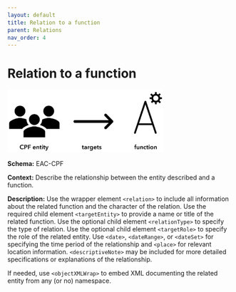 ```yaml
---
layout: default
title: Relation to a function
parent: Relations
nav_order: 4
---
```


# Relation to a function

<img src="https://github.com/SAA-SDT/EAS-Best-Practices/raw/main/images/relation-function.png" width="350"/>

**Schema:**
EAC-CPF

**Context:**
Describe the relationship between the entity described and a function.

**Description:**
Use the wrapper element `<relation>` to include all information about the related function and the character of the relation. Use the required child element `<targetEntity>` to provide a name or title of the related function. Use the optional child element `<relationType>` to specify the type of relation. Use the optional child element `<targetRole>` to specify the role of the related entity. Use `<date>`, `<dateRange>`, or `<dateSet>` for specifying the time period of the relationship and `<place>` for relevant location information. `<descriptiveNote>` may be included for more detailed specifications or explanations of the relationship.

If needed, use `<objectXMLWrap>` to embed XML documenting the related entity from any (or no) namespace.
